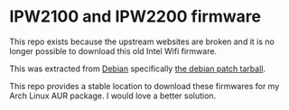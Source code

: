 # IPW2100 and IPW2200 firmware

This repo exists because the upstream websites are broken and it is no longer
possible to download this old Intel Wifi firmware.

This was extracted from [Debian](https://packages.debian.org/bookworm/firmware-ipw2x00)
specifically [the debian patch tarball](http://deb.debian.org/debian/pool/non-free/f/firmware-nonfree/firmware-nonfree_20221214-3.debian.tar.xz).

This repo provides a stable location to download these firmwares for my Arch Linux AUR package.
I would love a better solution.
